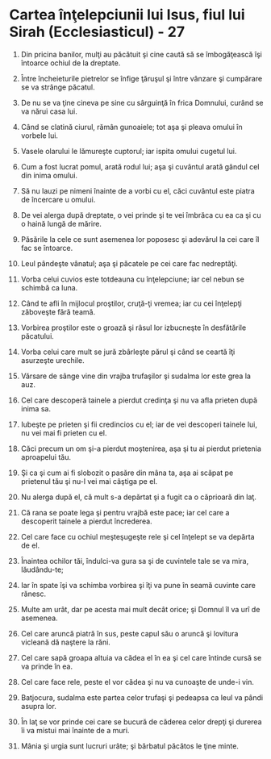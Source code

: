 # Cartea &#238;n&#355;elepciunii lui Isus, fiul lui Sirah (Ecclesiasticul) - 27

1. Din pricina banilor, mulţi au păcătuit şi cine caută să se îmbogăţească îşi întoarce ochiul de la dreptate. 

2. Între încheieturile pietrelor se înfige ţăruşul şi între vânzare şi cumpărare se va strânge păcatul. 

3. De nu se va ţine cineva pe sine cu sârguinţă în frica Domnului, curând se va nărui casa lui. 

4. Când se clatină ciurul, rămân gunoaiele; tot aşa şi pleava omului în vorbele lui. 

5. Vasele olarului le lămureşte cuptorul; iar ispita omului cugetul lui. 

6. Cum a fost lucrat pomul, arată rodul lui; aşa şi cuvântul arată gândul cel din inima omului. 

7. Să nu lauzi pe nimeni înainte de a vorbi cu el, căci cuvântul este piatra de încercare u omului. 

8. De vei alerga după dreptate, o vei prinde şi te vei îmbrăca cu ea ca şi cu o haină lungă de mărire. 

9. Păsările la cele ce sunt asemenea lor poposesc şi adevărul la cei care îl fac se întoarce. 

10. Leul pândeşte vânatul; aşa şi păcatele pe cei care fac nedreptăţi. 

11. Vorba celui cuvios este totdeauna cu înţelepciune; iar cel nebun se schimbă ca luna. 

12. Când te afli în mijlocul proştilor, cruţă-ţi vremea; iar cu cei înţelepţi zăboveşte fără teamă. 

13. Vorbirea proştilor este o groază şi râsul lor izbucneşte în desfătările păcatului. 

14. Vorba celui care mult se jură zbârleşte părul şi când se ceartă îţi asurzeşte urechile. 

15. Vărsare de sânge vine din vrajba trufaşilor şi sudalma lor este grea la auz. 

16. Cel care descoperă tainele a pierdut credinţa şi nu va afla prieten după inima sa. 

17. Iubeşte pe prieten şi fii credincios cu el; iar de vei descoperi tainele lui, nu vei mai fi prieten cu el. 

18. Căci precum un om şi-a pierdut moştenirea, aşa şi tu ai pierdut prietenia aproapelui tău. 

19. Şi ca şi cum ai fi slobozit o pasăre din mâna ta, aşa ai scăpat pe prietenul tău şi nu-l vei mai câştiga pe el. 

20. Nu alerga după el, că mult s-a depărtat şi a fugit ca o căprioară din laţ. 

21. Că rana se poate lega şi pentru vrajbă este pace; iar cel care a descoperit tainele a pierdut încrederea. 

22. Cel care face cu ochiul meşteşugeşte rele şi cel înţelept se va depărta de el. 

23. Înaintea ochilor tăi, îndulci-va gura sa şi de cuvintele tale se va mira, lăudându-te; 

24. Iar în spate îşi va schimba vorbirea şi îţi va pune în seamă cuvinte care rănesc. 

25. Multe am urât, dar pe acesta mai mult decât orice; şi Domnul îl va urî de asemenea. 

26. Cel care aruncă piatră în sus, peste capul său o aruncă şi lovitura vicleană dă naştere la răni. 

27. Cel care sapă groapa altuia va cădea el în ea şi cel care întinde cursă se va prinde în ea. 

28. Cel care face rele, peste el vor cădea şi nu va cunoaşte de unde-i vin. 

29. Batjocura, sudalma este partea celor trufaşi şi pedeapsa ca leul va pândi asupra lor. 

30. În laţ se vor prinde cei care se bucură de căderea celor drepţi şi durerea îi va mistui mai înainte de a muri. 

31. Mânia şi urgia sunt lucruri urâte; şi bărbatul păcătos le ţine minte. 

